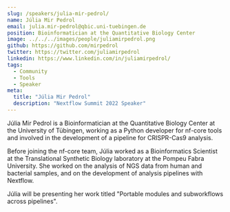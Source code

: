 ```yaml
---
slug: /speakers/julia-mir-pedrol/
name: Júlia Mir Pedrol
email: julia.mir-pedrol@qbic.uni-tuebingen.de
position: Bioinformatician at the Quantitative Biology Center
image: ../../../images/people/juliamirpedrol.png
github: https://github.com/mirpedrol
twitter: https://twitter.com/juliamirpedrol
linkedin: https://www.linkedin.com/in/juliamirpedrol/
tags:
  - Community
  - Tools
  - Speaker
meta:
  title: "Júlia Mir Pedrol"
  description: "Nextflow Summit 2022 Speaker"
---
```

Júlia Mir Pedrol is a Bioinformatician at the Quantitative Biology Center at the University of Tübingen, working as a Python developer for nf-core tools and involved in the development of a pipeline for CRISPR-Cas9 analysis.

Before joining the nf-core team, Júlia worked as a Bioinformatics Scientist at the Translational Synthetic Biology laboratory at the Pompeu Fabra University. She worked on the analysis of NGS data from human and bacterial samples, and on the development of analysis pipelines with Nextflow.

Júlia will be presenting her work titled "Portable modules and subworkflows across pipelines".
